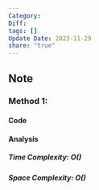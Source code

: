 ```yaml
---
Category: 
Diff: 
tags: []
Update Date: 2023-11-29
share: "true"
---
```



## Note

### Method 1: 

#### Code

#### Analysis
##### Time Complexity: $O()$
##### Space Complexity: $O()$

